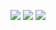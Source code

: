 ![](https://i.imgur.com/8qQTOl2.png)
![](https://i.imgur.com/CUJmIoi.png)
![](https://i.imgur.com/EwH1lxW.png)
